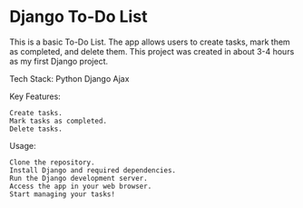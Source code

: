 # Django To-Do List

This is a basic To-Do List. The app allows users to create tasks, mark them as completed, and delete them. This project was created in about 3-4 hours as my first Django project.


Tech Stack:
    Python
    Django
    Ajax

Key Features:

    Create tasks.
    Mark tasks as completed.
    Delete tasks.

Usage:

    Clone the repository.
    Install Django and required dependencies.
    Run the Django development server.
    Access the app in your web browser.
    Start managing your tasks!
